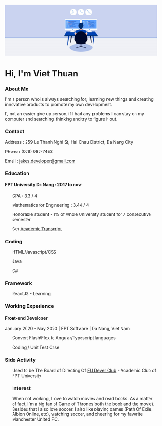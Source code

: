 ![Banner](banner.jpg?raw=true "Title")
<h1>Hi, I'm Viet Thuan</h1>
<h3>About Me</h3>
<p>I'm a person who is always searching for, learning new things and creating innovative products to promote my own development.</p><p>
I', not an easier give up person, if I had any problems I can stay on my computer and searching, thinking and try to figure it out. </p>

<h3>Contact</h3>
<p>Address : 259 Le Thanh Nghi St, Hai Chau District, Da Nang City</p>
<p>Phone   : (076) 987-7453</p>
<p>Email  : <a href="mailto:jakes.developer@gmail.com">jakes.developer@gmail.com</a> </p>
<h3>Education</h3>
<h4>FPT University Da Nang : 2017 to now</h4>
<ul>GPA : 3.3 / 4</ul>

<ul>Mathematics for Engineering : 3.44 / 4</ul>
<ul>Honorable student - 1% of whole University student for 7 consecutive semester</ul>
<ul>Get <a href="StudentTranscript_DE130018.xls"> Academic Transcript</a></ul>
<h3>Coding</h3>
<ul>HTML/Javascript/CSS</ul>
<ul>Java</ul>
<ul>C#</ul>
<h3>Framework</h3>
<ul>ReactJS - Learning</ul>


<h3>Working Experience</h3>
<h4>Front-end Developer</h4>
<p>January 2020 - May 2020 | FPT Software | Da Nang, Viet Nam</p>
<ul>Convert Flash/Flex to Angular/Typescript languages</ul>
<ul>Coding / Unit Test Case</ul>
<h3>Side Activity</h3>
<ul>Used to be The Board of Directing Of  <a href="https://www.facebook.com/FPTUDever">FU Dever Club</a> - Academic Club of FPT University</ul>
<ul>
<h3>Interest</h3>    
<p>When not working, I love to watch movies and read books. As a matter of fact, I'm a big fan of Game of Thrones(both the book and the movie). Besides that I also love soccer. I also like playing games (Path Of Exile, Albion Online, etc), watching soccer, and cheering for my favorite Manchester United F.C.</p>
<!---
jakesdev/jakesdev is a ✨ special ✨ repository because its `README.md` (this file) appears on your GitHub profile.
You can click the Preview link to take a look at your changes.
--->
